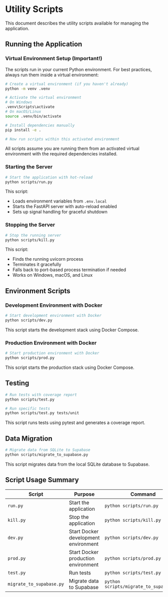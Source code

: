 # Utility Scripts

This document describes the utility scripts available for managing the application.

## Running the Application

### Virtual Environment Setup (Important!)

The scripts run in your current Python environment. For best practices, always run them inside a virtual environment:

```bash
# Create a virtual environment (if you haven't already)
python -m venv .venv

# Activate the virtual environment
# On Windows
.venv\Scripts\activate
# On macOS/Linux
source .venv/bin/activate

# Install dependencies manually
pip install -e .

# Now run scripts within this activated environment
```

All scripts assume you are running them from an activated virtual environment with the required dependencies installed.

### Starting the Server

```bash
# Start the application with hot-reload
python scripts/run.py
```

This script:
- Loads environment variables from `.env.local`
- Starts the FastAPI server with auto-reload enabled
- Sets up signal handling for graceful shutdown

### Stopping the Server

```bash
# Stop the running server
python scripts/kill.py
```

This script:
- Finds the running uvicorn process
- Terminates it gracefully
- Falls back to port-based process termination if needed
- Works on Windows, macOS, and Linux

## Environment Scripts

### Development Environment with Docker

```bash
# Start development environment with Docker
python scripts/dev.py
```

This script starts the development stack using Docker Compose.

### Production Environment with Docker

```bash
# Start production environment with Docker
python scripts/prod.py
```

This script starts the production stack using Docker Compose.

## Testing

```bash
# Run tests with coverage report
python scripts/test.py

# Run specific tests
python scripts/test.py tests/unit
```

This script runs tests using pytest and generates a coverage report.

## Data Migration

```bash
# Migrate data from SQLite to Supabase
python scripts/migrate_to_supabase.py
```

This script migrates data from the local SQLite database to Supabase.

## Script Usage Summary

| Script | Purpose | Command |
|--------|---------|---------|
| `run.py` | Start the application | `python scripts/run.py` |
| `kill.py` | Stop the application | `python scripts/kill.py` |
| `dev.py` | Start Docker development environment | `python scripts/dev.py` |
| `prod.py` | Start Docker production environment | `python scripts/prod.py` |
| `test.py` | Run tests | `python scripts/test.py` |
| `migrate_to_supabase.py` | Migrate data to Supabase | `python scripts/migrate_to_supabase.py` |
